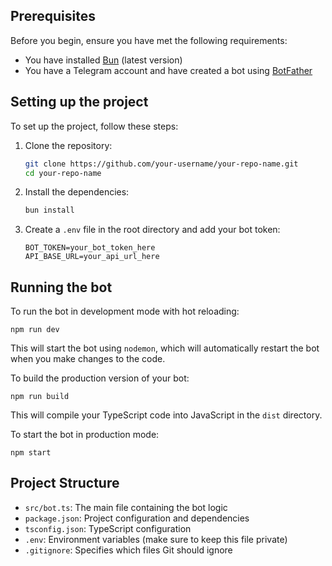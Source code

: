 ## Prerequisites

Before you begin, ensure you have met the following requirements:

* You have installed [Bun](https://bun.sh) (latest version)
* You have a Telegram account and have created a bot using [BotFather](https://core.telegram.org/bots#6-botfather)

## Setting up the project

To set up the project, follow these steps:

1. Clone the repository:
   ```bash
   git clone https://github.com/your-username/your-repo-name.git
   cd your-repo-name
   ```

2. Install the dependencies:
   ```bash
   bun install
   ```

3. Create a `.env` file in the root directory and add your bot token:
   ```
   BOT_TOKEN=your_bot_token_here
   API_BASE_URL=your_api_url_here
   ```

## Running the bot

To run the bot in development mode with hot reloading:

```
npm run dev
```

This will start the bot using `nodemon`, which will automatically restart the bot when you make changes to the code.

To build the production version of your bot:

```
npm run build
```

This will compile your TypeScript code into JavaScript in the `dist` directory.

To start the bot in production mode:

```
npm start
```

## Project Structure

- `src/bot.ts`: The main file containing the bot logic
- `package.json`: Project configuration and dependencies
- `tsconfig.json`: TypeScript configuration
- `.env`: Environment variables (make sure to keep this file private)
- `.gitignore`: Specifies which files Git should ignore
